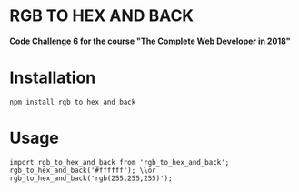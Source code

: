 # RGB TO HEX AND BACK
**Code Challenge 6 for the course "The Complete Web Developer in 2018"**
# Installation
  `npm install rgb_to_hex_and_back`
# Usage
`import rgb_to_hex_and_back from 'rgb_to_hex_and_back';`  
`rgb_to_hex_and_back('#ffffff'); \\or rgb_to_hex_and_back('rgb(255,255,255)');`